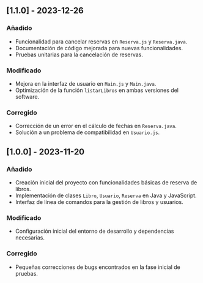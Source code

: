 
## [1.1.0] - 2023-12-26

### Añadido
- Funcionalidad para cancelar reservas en `Reserva.js` y `Reserva.java`.
- Documentación de código mejorada para nuevas funcionalidades.
- Pruebas unitarias para la cancelación de reservas.

### Modificado
- Mejora en la interfaz de usuario en `Main.js` y `Main.java`.
- Optimización de la función `listarLibros` en ambas versiones del software.

### Corregido
- Corrección de un error en el cálculo de fechas en `Reserva.java`.
- Solución a un problema de compatibilidad en `Usuario.js`.

## [1.0.0] - 2023-11-20

### Añadido
- Creación inicial del proyecto con funcionalidades básicas de reserva de libros.
- Implementación de clases `Libro`, `Usuario`, `Reserva` en Java y JavaScript.
- Interfaz de línea de comandos para la gestión de libros y usuarios.

### Modificado
- Configuración inicial del entorno de desarrollo y dependencias necesarias.

### Corregido
- Pequeñas correcciones de bugs encontrados en la fase inicial de pruebas.